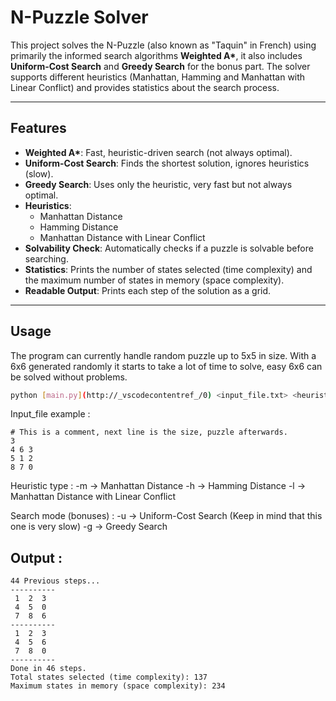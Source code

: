 # N-Puzzle Solver

This project solves the N-Puzzle (also known as "Taquin" in French) using primarily the informed search algorithms **Weighted A\***, it also includes **Uniform-Cost Search** and **Greedy Search** for the bonus part. The solver supports different heuristics (Manhattan, Hamming and Manhattan with Linear Conflict) and provides statistics about the search process.

---

## Features

- **Weighted A\***: Fast, heuristic-driven search (not always optimal).
- **Uniform-Cost Search**: Finds the shortest solution, ignores heuristics (slow).
- **Greedy Search**: Uses only the heuristic, very fast but not always optimal.
- **Heuristics**:
  - Manhattan Distance
  - Hamming Distance
  - Manhattan Distance with Linear Conflict
- **Solvability Check**: Automatically checks if a puzzle is solvable before searching.
- **Statistics**: Prints the number of states selected (time complexity) and the maximum number of states in memory (space complexity).
- **Readable Output**: Prints each step of the solution as a grid.

---

## Usage

The program can currently handle random puzzle up to 5x5 in size.
With a 6x6 generated randomly it starts to take a lot of time to solve, easy 6x6 can be solved without problems.
```bash
python [main.py](http://_vscodecontentref_/0) <input_file.txt> <heuristic_type> [search_mode]
```
Input_file example :
```
# This is a comment, next line is the size, puzzle afterwards.
3 
4 6 3
5 1 2
8 7 0
```
Heuristic type : 
-m -> Manhattan Distance
-h -> Hamming Distance
-l -> Manhattan Distance with Linear Conflict

Search mode (bonuses) : 
-u -> Uniform-Cost Search (Keep in mind that this one is very slow)
-g -> Greedy Search

## Output :
```
44 Previous steps...
----------
 1  2  3
 4  5  0
 7  8  6
----------
 1  2  3
 4  5  6
 7  8  0
----------
Done in 46 steps.
Total states selected (time complexity): 137
Maximum states in memory (space complexity): 234
```
